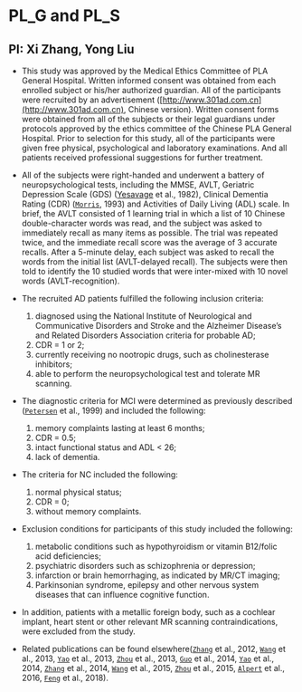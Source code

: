 # PL_G and PL_S

## PI: Xi Zhang, Yong Liu

* This study was approved by the Medical Ethics Committee of PLA General Hospital. Written informed consent was obtained from each enrolled subject or his/her authorized guardian. All of the participants were recruited by an advertisement ([http://www.301ad.com.cn](http://www.301ad.com.cn), Chinese version). Written consent forms were obtained from all of the subjects or their legal guardians under protocols approved by the ethics committee of the Chinese PLA General Hospital. Prior to selection for this study, all of the participants were given free physical, psychological and laboratory examinations. And all patients received professional suggestions for further treatment.

* All of the subjects were right-handed and underwent a battery of neuropsychological tests, including the MMSE, AVLT, Geriatric Depression Scale (GDS) (<a href="https://github.com/YongLiuLab/MCADI/wiki/ref#ref1">Yesavage</a> et al., 1982), Clinical Dementia Rating (CDR) (<a href="https://github.com/YongLiuLab/MCADI/wiki/ref#ref2">`Morris`</a>, 1993) and Activities of Daily Living (ADL) scale. In brief, the AVLT consisted of 1 learning trial in which a list of 10 Chinese double-character words was read, and the subject was asked to immediately recall as many items as possible. The trial was repeated twice, and the immediate recall score was the average of 3 accurate recalls. After a 5-minute delay, each subject was asked to recall the words from the initial list (AVLT-delayed recall). The subjects were then told to identify the 10 studied words that were inter-mixed with 10 novel words (AVLT-recognition). 

* The recruited AD patients fulfilled the following inclusion criteria:
  1. diagnosed using the National Institute of Neurological and Communicative Disorders and Stroke and the Alzheimer Disease’s and Related Disorders Association criteria for probable AD;
  1. CDR = 1 or 2;
  1. currently receiving no nootropic drugs, such as cholinesterase inhibitors;
  1. able to perform the neuropsychological test and tolerate MR scanning. 

* The diagnostic criteria for MCI were determined as previously described (<a href="https://github.com/YongLiuLab/MCADI/wiki/ref#ref3">`Petersen`</a> et al., 1999) and included the following: 
  1. memory complaints lasting at least 6 months;
  1. CDR = 0.5;
  1. intact functional status and ADL < 26;
  1. lack of dementia.

* The criteria for NC included the following:
  1. normal physical status;
  1. CDR = 0;
  1. without memory complaints. 

* Exclusion conditions for participants of this study included the following:
  1. metabolic conditions such as hypothyroidism or vitamin B12/folic acid deficiencies;
  1. psychiatric disorders such as schizophrenia or depression;
  1. infarction or brain hemorrhaging, as indicated by MR/CT imaging;
  1. Parkinsonian syndrome, epilepsy and other nervous system diseases that can influence cognitive function.

* In addition, patients with a metallic foreign body, such as a cochlear implant, heart stent or other relevant MR scanning contraindications, were excluded from the study.

* Related publications can be found elsewhere(<a href="https://github.com/YongLiuLab/MCADI/wiki/ref#ref4">`Zhang`</a> et al., 2012, <a href="https://github.com/YongLiuLab/MCADI/wiki/ref#ref5">`Wang`</a> et al., 2013, <a href="https://github.com/YongLiuLab/MCADI/wiki/ref#ref6">`Yao`</a> et al., 2013, <a href="https://github.com/YongLiuLab/MCADI/wiki/ref#ref7">`Zhou`</a> et al., 2013, <a href="https://github.com/YongLiuLab/MCADI/wiki/ref#ref8">`Guo`</a> et al., 2014, <a href="https://github.com/YongLiuLab/MCADI/wiki/ref#ref9">`Yao`</a> et al., 2014, <a href="https://github.com/YongLiuLab/MCADI/wiki/ref#ref10">`Zhang`</a> et al., 2014, <a href="https://github.com/YongLiuLab/MCADI/wiki/ref#ref11">`Wang`</a> et al., 2015, <a href="https://github.com/YongLiuLab/MCADI/wiki/ref#ref12">`Zhou`</a> et al., 2015, <a href="https://github.com/YongLiuLab/MCADI/wiki/ref#ref13">`Alpert`</a> et al., 2016, <a href="https://github.com/YongLiuLab/MCADI/wiki/ref#ref14">`Feng`</a> et al., 2018). 
